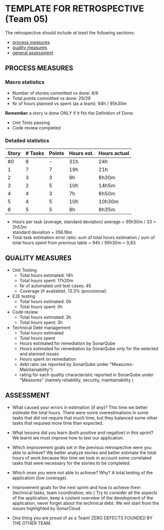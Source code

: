 TEMPLATE FOR RETROSPECTIVE (Team 05)
=====================================

The retrospective should include _at least_ the following
sections:

- [process measures](#process-measures)
- [quality measures](#quality-measures)
- [general assessment](#assessment)

## PROCESS MEASURES 

### Macro statistics

- Number of stories committed vs done: 6/6
- Total points committed vs done: 29/29
- Nr of hours planned vs spent (as a team): 94h / 95h30m  


**Remember**  a story is done ONLY if it fits the Definition of Done:
 
- Unit Tests passing
- Code review completed


### Detailed statistics

| Story  | # Tasks | Points | Hours est. | Hours actual |
|--------|---------|--------|------------|--------------|
| _#0_   |    8    |    -   |     31h    |      24h     |
|  1     |    7    |    7   |     19h    |      21h     |   
|  2     |    3    |    3   |      9h    |    8h30m     | 
|  3     |    2    |    5   |     10h    |    14h5m     |
|  4     |    4    |    3   |      7h    |    8h50m     | 
|  5     |    4    |    5   |     10h    |    10h30m    |
|  6     |    5    |    5   |      8h    |    8h35m     | 



- Hours per task (average, standard deviation) 
    average = 95h30m / 33 = 2h53m  
    standard deviation = 356.16m
- Total task estimation error ratio: sum of total hours estimation / sum of total hours spent from previous table = 94h / 95h30m = 0,83

  
## QUALITY MEASURES 

- Unit Testing
  - Total hours estimated: 14h
  - Total hours spent: 17h20m
  - Nr of automated unit test cases: 45
  - Coverage (if available): 13.3% (provisional)
- E2E testing
  - Total hours estimated: 0h
  - Total hours spent: 0h
- Code review 
  - Total hours estimated: 3h
  - Total hours spent: 3h
- Technical Debt management
  - Total hours estimated 
  - Total hours spent
  - Hours estimated for remediation by SonarQube
  - Hours estimated for remediation by SonarQube only for the selected and planned issues 
  - Hours spent on remediation 
  - debt ratio (as reported by SonarQube under "Measures-Maintainability")
  - rating for each quality characteristic reported in SonarQube under "Measures" (namely reliability, security, maintainability )
  


## ASSESSMENT

- What caused your errors in estimation (if any)? This time we better estimate the total hours. There were some overestimations in some tasks that did not require that much time, but they balanced some other tasks that required more time than expected. 

- What lessons did you learn (both positive and negative) in this sprint? We learnt we must improve how to test our application.  

- Which improvement goals set in the previous retrospective were you able to achieve? We better analyze stories and better estimate the total hours of work because this time we took in account some correlated tasks that were necessary for the stories to be completed. 
  
- Which ones you were not able to achieve? Why? A total testing of the application (low coverage).

- Improvement goals for the next sprint and how to achieve them (technical tasks, team coordination, etc.) Try to consider all the aspects of the application, keep a costant overview of the development of the application, never forget about the techinical debt. We wiil start from the issues highlighted by SonarCloud 

- One thing you are proud of as a Team! ZERO DEFECTS FOUNDED BY THE OTHER TEAM.
